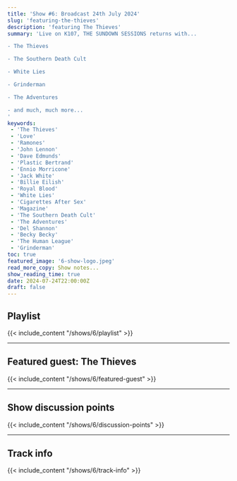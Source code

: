```yaml
---
title: 'Show #6: Broadcast 24th July 2024'
slug: 'featuring-the-thieves'
description: 'featuring The Thieves'
summary: 'Live on K107, THE SUNDOWN SESSIONS returns with...

- The Thieves

- The Southern Death Cult

- White Lies

- Grinderman

- The Adventures

- and much, much more...
'
keywords:
 - 'The Thieves'
 - 'Love'
 - 'Ramones'
 - 'John Lennon'
 - 'Dave Edmunds'
 - 'Plastic Bertrand'
 - 'Ennio Morricone'
 - 'Jack White'
 - 'Billie Eilish'
 - 'Royal Blood'
 - 'White Lies'
 - 'Cigarettes After Sex'
 - 'Magazine'
 - 'The Southern Death Cult'
 - 'The Adventures'
 - 'Del Shannon'
 - 'Becky Becky'
 - 'The Human League'
 - 'Grinderman'
toc: true
featured_image: '6-show-logo.jpeg'
read_more_copy: Show notes...
show_reading_time: true
date: 2024-07-24T22:00:00Z
draft: false
---
```


## Playlist
{{< include_content "/shows/6/playlist" >}}

---

## Featured guest: The Thieves
{{< include_content "/shows/6/featured-guest" >}}

---

## Show discussion points
{{< include_content "/shows/6/discussion-points" >}}

---

## Track info
{{< include_content "/shows/6/track-info" >}}
